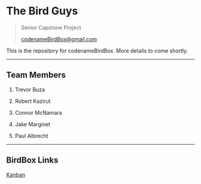# The Bird Guys

> Senior Capstone Project
>
> codenameBirdBox@gmail.com

This is the repository for codenameBirdBox. More details to come shortly.

***

## Team Members

1. Trevor Buza

2. Robert Kazirut

3. Connor McNamara

4. Jake Marginet

5. Paul Albrecht

***

   ## BirdBox Links

   [Kanban](https://trello.com/b/9zt1aQkv/birdguykanban)

   